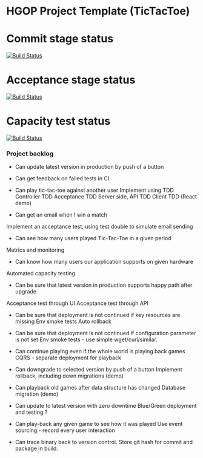 HGOP Project Template (TicTacToe) 
=========
# Commit stage status
[![Build Status](http://178.62.75.111/job/TicTacToe%20-%20Commit%20stage/badge/icon)](http://178.62.75.111/job/TicTacToe%20-%20Commit%20stage/)	

# Acceptance stage status
[![Build Status](http://178.62.75.111/job/TicTacToe%20-%20Acceptance%20stage/badge/icon)](http://178.62.75.111/job/TicTacToe%20-%20Acceptance%20stage/)

# Capacity test status
[![Build Status](http://178.62.75.111/job/TicTacToe%20-%20Load%20Test/badge/icon)](http://178.62.75.111/job/TicTacToe%20-%20Load%20Test/)

### Project backlog

*	Can update latest version in production by push of a button
  
* Can get feedback on failed tests in CI
 
*	Can play tic-tac-toe against another user
 Implement using TDD
 Controller TDD
 Acceptance TDD
 Server side, API TDD
 Client TDD (React demo)
 
*	Can get an email when I win a match

 Implement an acceptance test, using test double to simulate email sending

*	Can see how many users played Tic-Tac-Toe in a given period

 Metrics and monitoring

*	Can know how many users our application supports on given hardware

 Automated capacity testing

*	Can be sure that latest version in production supports happy path after upgrade

 Acceptance test through UI
 Acceptance test through API

*	Can be sure that deployment is not continued if key resources are missing
  Env smoke tests
  Auto rollback

*	Can be sure that deployment is not continued if configuration parameter is not set
  Env smoke tests - use simple wget/curl/similar.
  
*	Can continue playing even if the whole world is playing back games
  CQRS - separate deployment for playback

*	Can downgrade to selected version by push of a button
 Implement rollback, including down migrations (demo)

*	Can playback old games after data structure has changed
 Database migration (demo)


*	Can update to latest version with zero downtime
  Blue/Green deployment and testing ?

*	Can play-back any given game to see how it was played
 Use event sourcing - record every user interaction

* Can trace binary back to version control.
 Store git hash for commit and package in build.
